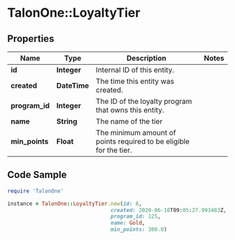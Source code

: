 # TalonOne::LoyaltyTier

## Properties

Name | Type | Description | Notes
------------ | ------------- | ------------- | -------------
**id** | **Integer** | Internal ID of this entity. | 
**created** | **DateTime** | The time this entity was created. | 
**program_id** | **Integer** | The ID of the loyalty program that owns this entity. | 
**name** | **String** | The name of the tier | 
**min_points** | **Float** | The minimum amount of points required to be eligible for the tier. | 

## Code Sample

```ruby
require 'TalonOne'

instance = TalonOne::LoyaltyTier.new(id: 6,
                                 created: 2020-06-10T09:05:27.993483Z,
                                 program_id: 125,
                                 name: Gold,
                                 min_points: 300.0)
```


